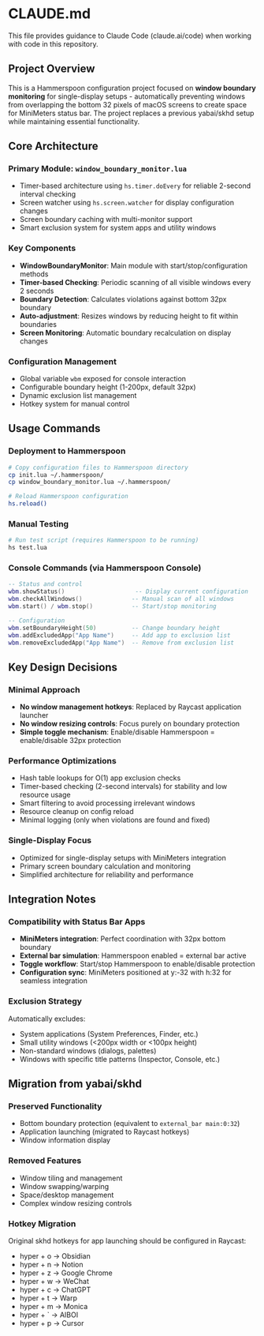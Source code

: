 # CLAUDE.md

This file provides guidance to Claude Code (claude.ai/code) when working with code in this repository.

## Project Overview

This is a Hammerspoon configuration project focused on **window boundary monitoring** for single-display setups - automatically preventing windows from overlapping the bottom 32 pixels of macOS screens to create space for MiniMeters status bar. The project replaces a previous yabai/skhd setup while maintaining essential functionality.

## Core Architecture

### Primary Module: `window_boundary_monitor.lua`
- Timer-based architecture using `hs.timer.doEvery` for reliable 2-second interval checking
- Screen watcher using `hs.screen.watcher` for display configuration changes
- Screen boundary caching with multi-monitor support
- Smart exclusion system for system apps and utility windows

### Key Components
- **WindowBoundaryMonitor**: Main module with start/stop/configuration methods
- **Timer-based Checking**: Periodic scanning of all visible windows every 2 seconds
- **Boundary Detection**: Calculates violations against bottom 32px boundary
- **Auto-adjustment**: Resizes windows by reducing height to fit within boundaries
- **Screen Monitoring**: Automatic boundary recalculation on display changes

### Configuration Management
- Global variable `wbm` exposed for console interaction
- Configurable boundary height (1-200px, default 32px)
- Dynamic exclusion list management
- Hotkey system for manual control

## Usage Commands

### Deployment to Hammerspoon
```bash
# Copy configuration files to Hammerspoon directory
cp init.lua ~/.hammerspoon/
cp window_boundary_monitor.lua ~/.hammerspoon/

# Reload Hammerspoon configuration
hs.reload()
```

### Manual Testing
```bash
# Run test script (requires Hammerspoon to be running)
hs test.lua
```

### Console Commands (via Hammerspoon Console)
```lua
-- Status and control
wbm.showStatus()                    -- Display current configuration
wbm.checkAllWindows()              -- Manual scan of all windows
wbm.start() / wbm.stop()           -- Start/stop monitoring

-- Configuration
wbm.setBoundaryHeight(50)          -- Change boundary height
wbm.addExcludedApp("App Name")     -- Add app to exclusion list
wbm.removeExcludedApp("App Name")  -- Remove from exclusion list
```

## Key Design Decisions

### Minimal Approach
- **No window management hotkeys**: Replaced by Raycast application launcher
- **No window resizing controls**: Focus purely on boundary protection
- **Simple toggle mechanism**: Enable/disable Hammerspoon = enable/disable 32px protection

### Performance Optimizations
- Hash table lookups for O(1) app exclusion checks
- Timer-based checking (2-second intervals) for stability and low resource usage
- Smart filtering to avoid processing irrelevant windows
- Resource cleanup on config reload
- Minimal logging (only when violations are found and fixed)

### Single-Display Focus
- Optimized for single-display setups with MiniMeters integration
- Primary screen boundary calculation and monitoring
- Simplified architecture for reliability and performance

## Integration Notes

### Compatibility with Status Bar Apps
- **MiniMeters integration**: Perfect coordination with 32px bottom boundary
- **External bar simulation**: Hammerspoon enabled = external bar active
- **Toggle workflow**: Start/stop Hammerspoon to enable/disable protection
- **Configuration sync**: MiniMeters positioned at y:-32 with h:32 for seamless integration

### Exclusion Strategy
Automatically excludes:
- System applications (System Preferences, Finder, etc.)
- Small utility windows (<200px width or <100px height)
- Non-standard windows (dialogs, palettes)
- Windows with specific title patterns (Inspector, Console, etc.)

## Migration from yabai/skhd

### Preserved Functionality
- Bottom boundary protection (equivalent to `external_bar main:0:32`)
- Application launching (migrated to Raycast hotkeys)
- Window information display

### Removed Features
- Window tiling and management
- Window swapping/warping
- Space/desktop management
- Complex window resizing controls

### Hotkey Migration
Original skhd hotkeys for app launching should be configured in Raycast:
- hyper + o → Obsidian
- hyper + n → Notion  
- hyper + z → Google Chrome
- hyper + w → WeChat
- hyper + c → ChatGPT
- hyper + t → Warp
- hyper + m → Monica
- hyper + ` → AIBOI
- hyper + p → Cursor